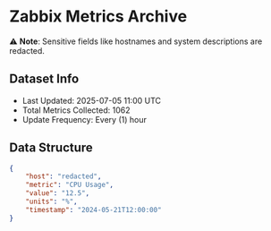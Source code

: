# Zabbix Metrics Archive

⚠️ **Note**: Sensitive fields like hostnames and system descriptions are redacted.

## Dataset Info
- Last Updated: 2025-07-05 11:00 UTC
- Total Metrics Collected: 1062
- Update Frequency: Every (1) hour

## Data Structure
```json
{
    "host": "redacted",
    "metric": "CPU Usage",
    "value": "12.5",
    "units": "%",
    "timestamp": "2024-05-21T12:00:00"
}
```
